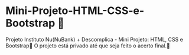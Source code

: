 # Mini-Projeto-HTML-CSS-e-Bootstrap 👣
Projeto Instituto Nu(NuBank) + Descomplica - Mini Projeto: HTML, CSS e Bootstrap🤝
O projeto está privado até que seja feito o acerto final.🤔
